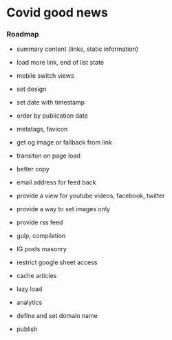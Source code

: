 # Covid good news

### Roadmap

- summary content (links, static information)
- load more link, end of list state
- mobile switch views
- set design
- set date with timestamp
- order by publication date
- metatags, favicon
- get og image or fallback from link
- transiton on page load
- better copy
- email address for feed back
- provide a view for youtube videos, facebook, twitter
- provide a way to set images only
- provide rss feed
- gulp, compilation

- IG posts masonry
- restrict google sheet access
- cache articles
- lazy load
- analytics
- define and set domain name
- publish
